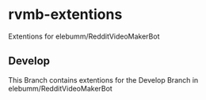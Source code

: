 # rvmb-extentions
Extentions for elebumm/RedditVideoMakerBot

## Develop
This Branch contains extentions for the Develop Branch in elebumm/RedditVideoMakerBot
